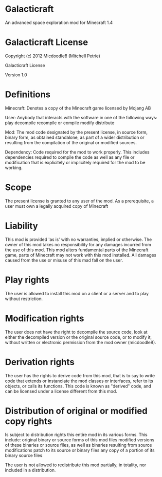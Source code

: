 Galacticraft
============

An advanced space exploration mod for Minecraft 1.4

Galacticraft License
=======

Copyright (c) 2012 Micdoodle8 (Mitchell Petrie)

Galacticraft License

Version 1.0

Definitions
====

Minecraft: Denotes a copy of the Minecraft game licensed by Mojang AB

User: Anybody that interacts with the software in one of the following ways:
play
decompile
recompile or compile
modify
distribute

Mod: The mod code designated by the present license, in source form, binary
form, as obtained standalone, as part of a wider distribution or resulting from
the compilation of the original or modified sources.

Dependency: Code required for the mod to work properly. This includes
dependencies required to compile the code as well as any file or modification
that is explicitely or implicitely required for the mod to be working.

Scope
====

The present license is granted to any user of the mod. As a prerequisite,
a user must own a legally acquired copy of Minecraft

Liability
====

This mod is provided 'as is' with no warranties, implied or otherwise. The owner
of this mod takes no responsibility for any damages incurred from the use of
this mod. This mod alters fundamental parts of the Minecraft game, parts of
Minecraft may not work with this mod installed. All damages caused from the use
or misuse of this mad fall on the user.

Play rights
====

The user is allowed to install this mod on a client or a server and to play
without restriction.

Modification rights
====

The user does not have the right to decompile the source code, look at either the
decompiled version or the original source code, or to modify it, without written or electronic permission from the mod owner (micdoodle8).

Derivation rights
====

The user has the rights to derive code from this mod, that is to say to
write code that extends or instanciate the mod classes or interfaces, refer to
its objects, or calls its functions. This code is known as "derived" code, and
can be licensed under a license different from this mod.

Distribution of original or modified copy rights
====

Is subject to distribution rights this entire mod in its various forms. This
include:
original binary or source forms of this mod files
modified versions of these binaries or source files, as well as binaries resulting from source modifications
patch to its source or binary files
any copy of a portion of its binary source files

The user is not allowed to redistribute this mod partially, in totality, nor
included in a distribution.